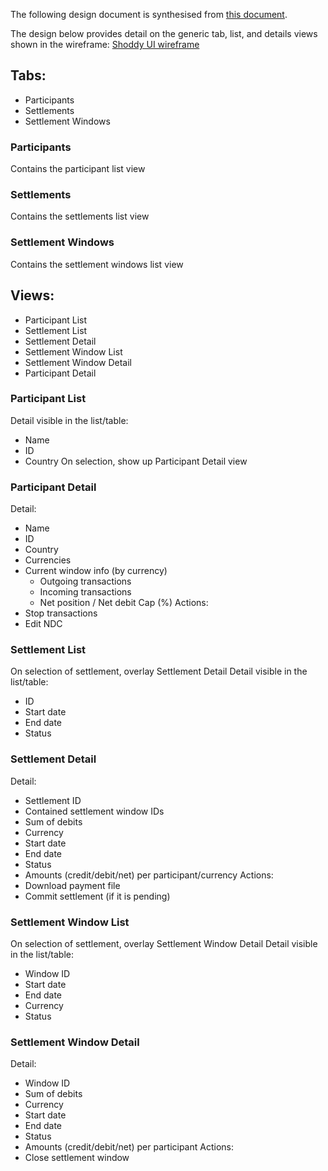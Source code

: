 
The following design document is synthesised from [this document](
https://modusbox.atlassian.net/wiki/spaces/CV/pages/340820007/30+Admin+Portal#id-30AdminPortal-3%29Financemanagementportal).

The design below provides detail on the generic tab, list, and details views shown in the
wireframe:
[Shoddy UI wireframe](./wireframe.png?raw=true)


## Tabs:
* Participants
* Settlements
* Settlement Windows


### Participants
Contains the participant list view


### Settlements
Contains the settlements list view


### Settlement Windows
Contains the settlement windows list view



## Views:
* Participant List
* Settlement List
* Settlement Detail
* Settlement Window List
* Settlement Window Detail
* Participant Detail


### Participant List
Detail visible in the list/table:
* Name
* ID
* Country
On selection, show up Participant Detail view


### Participant Detail
Detail:
* Name
* ID
* Country
* Currencies
* Current window info (by currency)
    * Outgoing transactions
    * Incoming transactions
    * Net position / Net debit Cap (%)
Actions:
* Stop transactions
* Edit NDC


### Settlement List
On selection of settlement, overlay Settlement Detail
Detail visible in the list/table:
* ID
* Start date
* End date
* Status


### Settlement Detail
Detail:
* Settlement ID
* Contained settlement window IDs
* Sum of debits
* Currency
* Start date
* End date
* Status
* Amounts (credit/debit/net) per participant/currency
Actions:
* Download payment file
* Commit settlement (if it is pending)


### Settlement Window List
On selection of settlement, overlay Settlement Window Detail
Detail visible in the list/table:
* Window ID
* Start date
* End date
* Currency
* Status


### Settlement Window Detail
Detail:
* Window ID
* Sum of debits
* Currency
* Start date
* End date
* Status
* Amounts (credit/debit/net) per participant
Actions:
* Close settlement window
